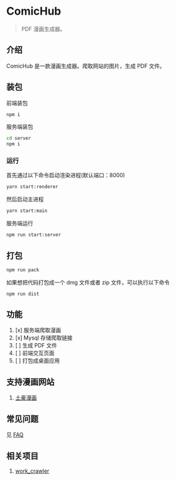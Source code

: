# ComicHub

> PDF 漫画生成器。

## 介绍

ComicHub 是一款漫画生成器。爬取网站的图片，生成 PDF 文件。

## 装包

前端装包

```bash
npm i
```

服务端装包

```bash
cd server
npm i
```

### 运行

首先通过以下命令启动渲染进程(默认端口：8000)

```bash
yarn start:renderer
```

然后启动主进程

```bash
yarn start:main
```

服务端运行

```bash
npm run start:server
```

## 打包

```bash
npm run pack
```

如果想把代码打包成一个 dmg 文件或者 zip 文件，可以执行以下命令

```bash
npm run dist
```

## 功能

1. [x] 服务端爬取漫画
2. [x] Mysql 存储爬取链接
3. [ ] 生成 PDF 文件
4. [ ] 前端交互页面
5. [ ] 打包成桌面应用

## 支持漫画网站

1. [土豪漫画](https://www.manhuagui.com)

## 常见问题

见 [FAQ](./docs/faq.md)

## 相关项目

1. [work_crawler](https://github.com/kanasimi/work_crawler)
